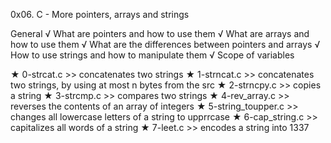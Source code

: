0x06. C - More pointers, arrays and strings

General
    √ What are pointers and how to use them
    √ What are arrays and how to use them
    √ What are the differences between pointers and arrays
    √ How to use strings and how to manipulate them
    √ Scope of variables

★ 0-strcat.c
    >> concatenates two strings
★ 1-strncat.c
    >> concatenates two strings, by using at most n bytes from the src
★ 2-strncpy.c
    >> copies a string
★ 3-strcmp.c
    >> compares two strings
★ 4-rev_array.c
    >> reverses the contents of an array of integers
★ 5-string_toupper.c
    >> changes all lowercase letters of a string to upprrcase
★ 6-cap_string.c
    >> capitalizes all words of a string
★ 7-leet.c
    >> encodes a string into 1337

